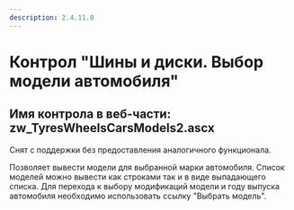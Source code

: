 ```yaml
---
description: 2.4.11.0
---
```


# Контрол "Шины и диски. Выбор модели автомобиля"

## Имя контрола в веб-части: zw\_TyresWheelsCarsModels2.ascx

Снят с поддержки без предоставления аналогичного функционала.

Позволяет вывести модели для выбранной марки автомобиля. Список моделей можно вывести как строками так и в виде выпадающего списка. Для перехода к выбору модификаций модели и году выпуска автомобиля необходимо использовать ссылку "Выбрать модель".

